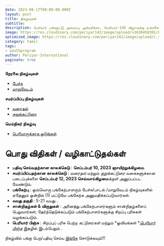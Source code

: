 ```yaml
---
date: 2023-08-17T00:00:00.000Z
layout: post
title: நிகழ்வுகள்
subtitle:
description: பெரியார் பன்னாட்டு அமைப்பு அமெரிக்கா, பெரியார்-145 விழாவுக்கு உங்களை அன்புடன் வரவேற்கிறது.
image: https://res.cloudinary.com/periyar142/image/upload/v1630450301/Events_v5cbtp.jpg
optimized_image: https://res.cloudinary.com/periyar142/image/upload/c_scale,w_380/v1630450301/Events_v5cbtp.jpg
category: tamil
tags:
- youthprogram
author: Periyar-International
paginate: true
---
```

**நேரலை நிகழ்வுகள்**

* [பேச்சு](/tamil-Quote/)
* [மாறுவேடம்](/tamil-maruvedam/)

**சமர்ப்பிப்பு நிகழ்வுகள்**

* [வரைதல்](/tamil-Oviyam/)
* [குறுங்கட்டுரை](/tamil-katturai/)

**மெய்நிகர் நிகழ்வு**

* [பெரியாருக்காக ஓடுங்கள்](/tamil-runforperiyar/)

# பொது விதிகள் / வழிகாட்டுதல்கள்

- **பதிவு செய்வதற்கான காலக்கெடு** : **செப்டம்பர் 10, 2023 ஞாயிற்றுக்கிழமை**.
- **சமர்ப்பிப்பதற்கான காலக்கெடு** : *வரைதல்* மற்றும் *குறுங்கட்டுரை* வகைகளுக்கான படைப்புக்களை **செப்டம்பர் 12, 2023 செவ்வாய்கிழமை***க்குள்* அனுப்பப்பட வேண்டும்.
- **பங்கேற்பு** : ஒவ்வொரு பங்கேற்பாளரும் பேச்சு/பாடல் /மாறுவேடம் நிகழ்வுகளில் ஏதேனும் ஒன்றில் (1) மட்டுமே பங்கேற்க அனுமதிக்கப்படுவார்கள்.
- **வயது தகுதி** : 5-21 வயது .
- **சான்றிதழ்கள் & விருதுகள்** : அனைத்து பங்கேற்பாளர்களும் சான்றிதழ்களைப் பெறுவார்கள்; தேர்ந்தெடுக்கப்படும் பங்கேற்பாளர்களுக்கு சிறப்பு பரிசுகள் வழங்கப்படும்.
- **பெரியார் பிஞ்சு** : சிறப்புப் பரிசு பெற்ற *கட்டுரைகள்* மற்றும் *ஓவியங்கள் **[பெரியார் பிஞ்சு](https://periyarpinju.com/)* இதழில் இடம்பெறும் .

நிகழ்வில் பங்கு பெற/பதிவு செய்ய [இங்கே](/tamil-register/) சொடுக்கவும்!!!
